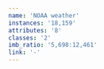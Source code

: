 ```yaml
---
name: 'NOAA weather'
instances: '18,159'
attributes: '8'
classes: '2'
imb_ratio: '5,698:12,461'
link: '-'
---
```

